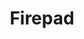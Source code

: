 ---
git: https://github.com/firebase/firepad
logohandle: firepadio
sort: firepad
title: Firepad
twitter: https://x.com/firepad
website: https://firepad.io/
---